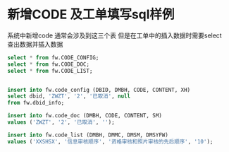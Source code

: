 # **新增CODE 及工单填写sql样例**

系统中新增code 通常会涉及到这三个表 
但是在工单中的插入数据时需要select 查出数据并插入数据
```sql
select * from fw.CODE_CONFIG;
select * from fw.CODE_DOC;
select * from fw.CODE_LIST;


insert into fw.code_config (DBID, DMBH, CODE, CONTENT, XH)
select dbid, 'ZWZT', '2', '已取消', null
from fw.dbid_info;

insert into fw.code_doc (DMBH, CODE, CONTENT, SM)
values ('ZWZT', '2', '已取消', '');

insert into fw.code_list (DMBH, DMMC, DMSM, DMSYFW)
values ('XXSHSX', '信息审核顺序', '资格审核和照片审核的先后顺序', '10');

```


